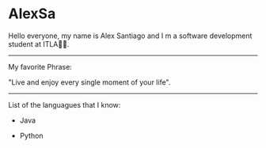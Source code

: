 # AlexSa

Hello everyone, my name is Alex Santiago and I m a software development student at ITLA👨‍💻.

------------------------------------------
My favorite Phrase:

"Live and enjoy every single moment of your life".

----------------------------------------
List of the languagues that I know:

- Java

- Python

